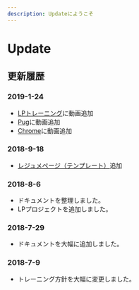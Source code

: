```yaml
---
description: Updateにようこそ
---
```


# Update

## 更新履歴

### 2019-1-24

* [LPトレーニング](update-work/projects/lp.md)に動画追加
* [Pug](update-work/website/pug.md)に動画追加
* [Chrome](update-work/base/chrome.md)に動画追加

### 2018-9-18

* [レジュメページ（テンプレート）](update-work/ses/redume.md)追加

### 2018-8-6

* ドキュメントを整理しました。
* LPプロジェクトを追加しました。

### 2018-7-29

* ドキュメントを大幅に追加しました。

### 2018-7-9

* トレーニング方針を大幅に変更しました。